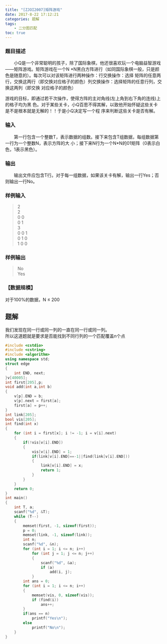 ```yaml
---
title: "[ZJOI2007]矩阵游戏"
date: 2017-8-22 17:12:21
categories: 题解
tags:
    - 二分图匹配
toc: true
---
```


### 题目描述
　　小Q是一个非常聪明的孩子，除了国际象棋，他还很喜欢玩一个电脑益智游戏——矩阵游戏。矩阵游戏在一个N
*N黑白方阵进行（如同国际象棋一般，只是颜色是随意的）。每次可以对该矩阵进行两种操作：行交换操作：选择
矩阵的任意两行，交换这两行（即交换对应格子的颜色）列交换操作：选择矩阵的任意行列，交换这两列（即交换
对应格子的颜色）
<!--more-->
游戏的目标，即通过若干次操作，使得方阵的主对角线(左上角到右下角的连线)上的格子均为黑
色。对于某些关卡，小Q百思不得其解，以致他开始怀疑这些关卡是不是根本就是无解的！！于是小Q决定写一个程
序来判断这些关卡是否有解。
### 输入
　　第一行包含一个整数T，表示数据的组数。接下来包含T组数据，每组数据第一行为一个整数N，表示方阵的大
小；接下来N行为一个N*N的01矩阵（0表示白色，1表示黑色）。
### 输出
　　输出文件应包含T行。对于每一组数据，如果该关卡有解，输出一行Yes；否则输出一行No。

### 样例输入
>2  
2  
0 0  
0 1  
3  
0 0 1  
0 1 0  
1 0 0  
### 样例输出
>No  
Yes  

### 【数据规模】
对于100%的数据，N ≤ 200

## 题解
我们发现在同一行或同一列的一直在同一行或同一列。  
所以这道题就是要求是否能找到不同行列的一个匹配覆盖n个点  

```c++
#include <cstdio>
#include <cstring>
#include <algorithm>
using namespace std;
struct edge
{
    int END, next;
}v[40005];
int first[205],p;
void add(int a,int b)
{
    v[p].END = b;
    v[p].next = first[a];
    first[a] = p++;
}
int link[205];
bool vis[205];
int find(int x)
{
    for (int i = first[x]; i != -1; i = v[i].next)
    {
        if(!vis[v[i].END])
        {
            vis[v[i].END] = 1;
            if(link[v[i].END]==-1||find(link[v[i].END]))
            {
                link[v[i].END] = x;
                return 1; 
            }
        }
    }
    return 0;
}
int main()
{
    int T, a;
    scanf("%d", &T);
    while (T--)
    {
        memset(first, -1, sizeof(first));
        p = 0;
        memset(link, -1, sizeof(link));
        int n;
        scanf("%d", &n);
        for (int i = 1; i <= n; i++)
            for (int j = 1; j <= n; j++)
            {
                scanf("%d", &a);
                if (a)
                    add(i, j);
            }
        int ans = 0;
        for (int i = 1; i <= n; i++)
        {
            memset(vis, 0, sizeof(vis));
            if (find(i))
                ans++;
        }
        if(ans == n)
            printf("Yes\n");
        else
            printf("No\n");
    }
}
```


